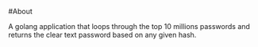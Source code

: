 #About

A golang application that loops through the top 10 millions passwords and returns the clear text password based on any given hash. 